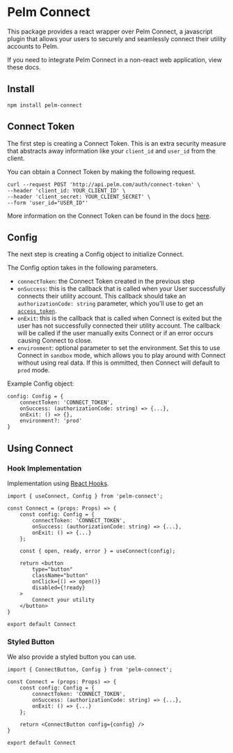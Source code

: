 # Pelm Connect
This package provides a react wrapper over Pelm Connect, a javascript plugin that allows your users to securely and seamlessly connect their utility accounts to Pelm.

If you need to integrate Pelm Connect in a non-react web application, view these docs.

## Install
```
npm install pelm-connect
```

## Connect Token


The first step is creating a Connect Token. This is an extra security measure that abstracts away information like your `client_id` and `user_id` from the client.

You can obtain a Connect Token by making the following request.

```
curl --request POST 'http://api.pelm.com/auth/connect-token' \
--header 'client_id: YOUR_CLIENT_ID' \
--header 'client_secret: YOUR_CLIENT_SECRET' \
--form 'user_id="USER_ID"'
```

More information on the Connect Token can be found in the docs [here](https://pelm.readme.io/reference/post_auth-connect-token).




## Config

The next step is creating a Config object to initialize Connect. 

The Config option takes in the following parameters.
- `connectToken`: the Connect Token created in the previous step
- `onSuccess`: this is the callback that is called when your User successfully connects their utility account. This callback should take an `authorizationCode: string` parameter, which you'll use to get an [`access_token`](https://pelm.readme.io/reference/post_auth-token-1).
- `onExit`: this is the callback that is called when Connect is exited but the user has not successfully connected their utility account. The callback will be called if the user manually exits Connect or if an error occurs causing Connect to close.
- `environment`: optional parameter to set the environment. Set this to use Connect in `sandbox` mode, which allows you to play around with Connect without using real data. If this is ommitted, then Connect will default to `prod` mode.

Example Config object:
```
config: Config = {
    connectToken: 'CONNECT_TOKEN',
    onSuccess: (authorizationCode: string) => {...},
    onExit: () => {},
    environment?: 'prod'
}
```

## Using Connect

### Hook Implementation

Implementation using [React Hooks](https://reactjs.org/docs/hooks-intro.html).

<!-- TODO: change this code -->

```
import { useConnect, Config } from 'pelm-connect';

const Connect = (props: Props) => {
    const config: Config = {
        connectToken: 'CONNECT_TOKEN',
        onSuccess: (authorizationCode: string) => {...},
        onExit: () => {...}
    };

    const { open, ready, error } = useConnect(config);

    return <button
        type="button"
        className="button"
        onClick={() => open()}
        disabled={!ready}
    >
        Connect your utility
    </button>
}

export default Connect
```

### Styled Button

We also provide a styled button you can use.

```
import { ConnectButton, Config } from 'pelm-connect';

const Connect = (props: Props) => {
    const config: Config = {
        connectToken: 'CONNECT_TOKEN',
        onSuccess: (authorizationCode: string) => {...},
        onExit: () => {...}
    };

    return <ConnectButton config={config} />
}

export default Connect
```
